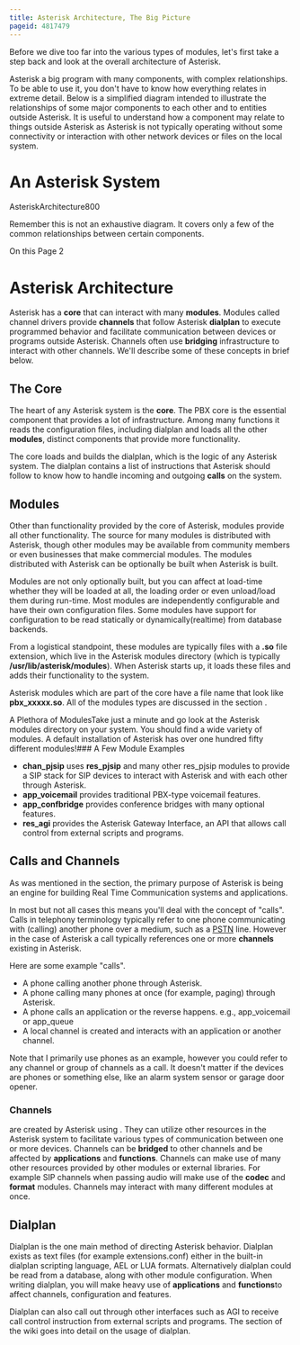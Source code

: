 ```yaml
---
title: Asterisk Architecture, The Big Picture
pageid: 4817479
---
```


Before we dive too far into the various types of modules, let's first take a step back and look at the overall architecture of Asterisk.

Asterisk a big program with many components, with complex relationships. To be able to use it, you don't have to know how everything relates in extreme detail. Below is a simplified diagram intended to illustrate the relationships of some major components to each other and to entities outside Asterisk. It is useful to understand how a component may relate to things outside Asterisk as Asterisk is not typically operating without some connectivity or interaction with other network devices or files on the local system.

An Asterisk System
==================

AsteriskArchitecture800

Remember this is not an exhaustive diagram. It covers only a few of the common relationships between certain components.

On this Page 2

Asterisk Architecture
=====================

Asterisk has a **core** that can interact with many **modules**. Modules called channel drivers provide **channels** that follow Asterisk **dialplan** to execute programmed behavior and facilitate communication between devices or programs outside Asterisk. Channels often use **bridging** infrastructure to interact with other channels. We'll describe some of these concepts in brief below.

The Core
--------

The heart of any Asterisk system is the **core**. The PBX core is the essential component that provides a lot of infrastructure. Among many functions it reads the configuration files, including dialplan and loads all the other **modules**, distinct components that provide more functionality.

The core loads and builds the dialplan, which is the logic of any Asterisk system. The dialplan contains a list of instructions that Asterisk should follow to know how to handle incoming and outgoing **calls** on the system.

Modules
-------

Other than functionality provided by the core of Asterisk, modules provide all other functionality. The source for many modules is distributed with Asterisk, though other modules may be available from community members or even businesses that make commercial modules. The modules distributed with Asterisk can be optionally be built when Asterisk is built.

Modules are not only optionally built, but you can affect at load-time whether they will be loaded at all, the loading order or even unload/load them during run-time. Most modules are independently configurable and have their own configuration files. Some modules have support for configuration to be read statically or dynamically(realtime) from database backends.

From a logistical standpoint, these modules are typically files with a **.so** file extension, which live in the Asterisk modules directory (which is typically **/usr/lib/asterisk/modules**). When Asterisk starts up, it loads these files and adds their functionality to the system.

Asterisk modules which are part of the core have a file name that look like **pbx\_xxxxx.so**. All of the modules types are discussed in the section .

A Plethora of ModulesTake just a minute and go look at the Asterisk modules directory on your system. You should find a wide variety of modules. A default installation of Asterisk has over one hundred fifty different modules!### A Few Module Examples

* **chan\_pjsip** uses **res\_pjsip** and many other res\_pjsip modules to provide a SIP stack for SIP devices to interact with Asterisk and with each other through Asterisk.
* **app\_voicemail** provides traditional PBX-type voicemail features.
* **app\_confbridge** provides conference bridges with many optional features.
* **res\_agi** provides the Asterisk Gateway Interface, an API that allows call control from external scripts and programs.

Calls and Channels
------------------

As was mentioned in the  section, the primary purpose of Asterisk is being an engine for building Real Time Communication systems and applications.

In most but not all cases this means you'll deal with the concept of "calls". Calls in telephony terminology typically refer to one phone communicating with (calling) another phone over a medium, such as a [PSTN](http://en.wikipedia.org/wiki/Public_switched_telephone_network) line. However in the case of Asterisk a call typically references one or more **channels** existing in Asterisk.

Here are some example "calls".

* A phone calling another phone through Asterisk.
* A phone calling many phones at once (for example, paging) through Asterisk.
* A phone calls an application or the reverse happens. e.g., app\_voicemail or app\_queue
* A local channel is created and interacts with an application or another channel.

Note that I primarily use phones as an example, however you could refer to any channel or group of channels as a call. It doesn't matter if the devices are phones or something else, like an alarm system sensor or garage door opener.

### Channels

 are created by Asterisk using . They can utilize other resources in the Asterisk system to facilitate various types of communication between one or more devices. Channels can be **bridged** to other channels and be affected by **applications** and **functions**. Channels can make use of many other resources provided by other modules or external libraries. For example SIP channels when passing audio will make use of the **codec** and **format** modules. Channels may interact with many different modules at once.

Dialplan
--------

Dialplan is the one main method of directing Asterisk behavior. Dialplan exists as text files (for example extensions.conf) either in the built-in dialplan scripting language, AEL or LUA formats. Alternatively dialplan could be read from a database, along with other module configuration. When writing dialplan, you will make heavy use of **applications** and **functions**to affect channels, configuration and features.

Dialplan can also call out through other interfaces such as AGI to receive call control instruction from external scripts and programs. The  section of the wiki goes into detail on the usage of dialplan.  
  


 

